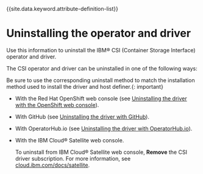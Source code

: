 
{{site.data.keyword.attribute-definition-list}}

# Uninstalling the operator and driver

Use this information to uninstall the IBM® CSI (Container Storage Interface) operator and driver.

The CSI operator and driver can be uninstalled in one of the following ways:

Be sure to use the corresponding uninstall method to match the installation method used to install the driver and host definer.{: important}

- With the Red Hat OpenShift web console (see [Uninstalling the driver with the OpenShift web console](uninstall_driver_openshift_web.md)).
- With GitHub (see [Uninstalling the driver with GitHub](uninstall_driver_github.md)).
- With OperatorHub.io (see [Uninstalling the driver with OperatorHub.io](uninstall_driver_operatorhub.md)).
- With the IBM Cloud® Satellite web console.
  
  To uninstall from IBM Cloud® Satellite web console, **Remove** the CSI driver subscription. For more information, see [cloud.ibm.com/docs/satellite](https://cloud.ibm.com/docs/satellite).



